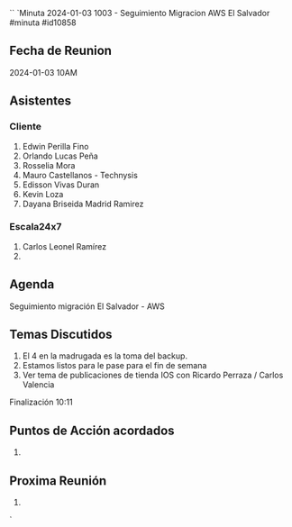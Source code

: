 ``
`Minuta 2024-01-03 1003 - Seguimiento Migracion AWS El Salvador
#minuta #id10858 
## Fecha de Reunion
2024-01-03
10AM

## Asistentes

### Cliente
1. Edwin Perilla Fino
2. Orlando Lucas Peña
3. Rosselia Mora
4. Mauro Castellanos - Technysis
5. Edisson Vivas Duran
6. Kevin Loza
7. Dayana Briseida Madrid Ramirez
### Escala24x7
1. Carlos Leonel Ramírez
2. 

## Agenda
Seguimiento migración El Salvador - AWS

## Temas Discutidos
1. El 4 en la madrugada es la toma del backup.
2. Estamos listos para le pase para el fin de semana
3. Ver tema de publicaciones de tienda IOS con Ricardo Perraza / Carlos Valencia

Finalización 10:11
## Puntos de Acción acordados
1. 

## Proxima Reunión
1.  

`